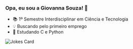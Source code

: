 ### Opa, eu sou a Giovanna Souza! 💖

- 📚 1º Semestre Interdisciplinar em Ciência e Tecnologia
- 💡 Buscando pelo primeiro emprego
- 🌱 Estudando C e Python



<!-- HTML -->
<img src="https://readme-jokes.vercel.app/api" alt="Jokes Card" />



